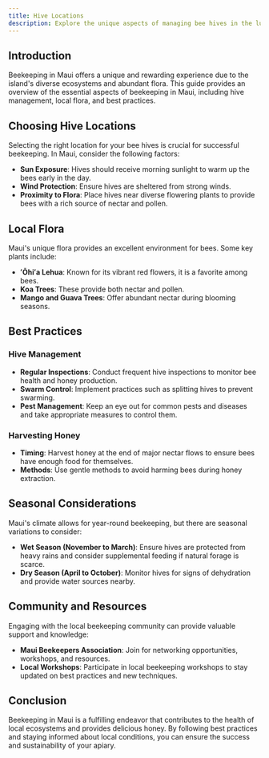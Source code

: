 ```yaml
---
title: Hive Locations
description: Explore the unique aspects of managing bee hives in the lush environment of Maui, Hawaii.
---
```


## Introduction

Beekeeping in Maui offers a unique and rewarding experience due to the island's diverse ecosystems and abundant flora. This guide provides an overview of the essential aspects of beekeeping in Maui, including hive management, local flora, and best practices.

## Choosing Hive Locations

Selecting the right location for your bee hives is crucial for successful beekeeping. In Maui, consider the following factors:

- **Sun Exposure**: Hives should receive morning sunlight to warm up the bees early in the day.
- **Wind Protection**: Ensure hives are sheltered from strong winds.
- **Proximity to Flora**: Place hives near diverse flowering plants to provide bees with a rich source of nectar and pollen.

## Local Flora

Maui's unique flora provides an excellent environment for bees. Some key plants include:

- **ʻŌhiʻa Lehua**: Known for its vibrant red flowers, it is a favorite among bees.
- **Koa Trees**: These provide both nectar and pollen.
- **Mango and Guava Trees**: Offer abundant nectar during blooming seasons.

## Best Practices

### Hive Management

- **Regular Inspections**: Conduct frequent hive inspections to monitor bee health and honey production.
- **Swarm Control**: Implement practices such as splitting hives to prevent swarming.
- **Pest Management**: Keep an eye out for common pests and diseases and take appropriate measures to control them.

### Harvesting Honey

- **Timing**: Harvest honey at the end of major nectar flows to ensure bees have enough food for themselves.
- **Methods**: Use gentle methods to avoid harming bees during honey extraction.

## Seasonal Considerations

Maui's climate allows for year-round beekeeping, but there are seasonal variations to consider:

- **Wet Season (November to March)**: Ensure hives are protected from heavy rains and consider supplemental feeding if natural forage is scarce.
- **Dry Season (April to October)**: Monitor hives for signs of dehydration and provide water sources nearby.

## Community and Resources

Engaging with the local beekeeping community can provide valuable support and knowledge:

- **Maui Beekeepers Association**: Join for networking opportunities, workshops, and resources.
- **Local Workshops**: Participate in local beekeeping workshops to stay updated on best practices and new techniques.

## Conclusion

Beekeeping in Maui is a fulfilling endeavor that contributes to the health of local ecosystems and provides delicious honey. By following best practices and staying informed about local conditions, you can ensure the success and sustainability of your apiary.
